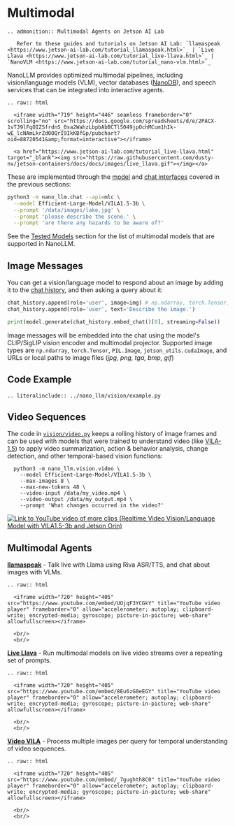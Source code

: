 # Multimodal

```{eval-rst}
.. admonition:: Multimodal Agents on Jetson AI Lab

   Refer to these guides and tutorials on Jetson AI Lab: `llamaspeak <https://www.jetson-ai-lab.com/tutorial_llamaspeak.html>`_ | `Live Llava <https://www.jetson-ai-lab.com/tutorial_live-llava.html>`_ | `NanoVLM <https://www.jetson-ai-lab.com/tutorial_nano-vlm.html>`_
```

NanoLLM provides optimized multimodal pipelines, including vision/language models (VLM), vector databases ([NanoDB](https://www.jetson-ai-lab.com/tutorial_nanodb.html)), and speech services that can be integrated into interactive agents.  

```{eval-rst}
.. raw:: html

  <iframe width="719" height="446" seamless frameborder="0" scrolling="no" src="https://docs.google.com/spreadsheets/d/e/2PACX-1vTJ9lFqOIZSfrdnS_0sa2WahzLbpbAbBCTlS049jpOchMCum1hIk-wE_lcNAmLkrZd0OQrI9IkKBfGp/pubchart?oid=88720541&amp;format=interactive"></iframe>

  <a href="https://www.jetson-ai-lab.com/tutorial_live-llava.html" target="_blank"><img src="https://raw.githubusercontent.com/dusty-nv/jetson-containers/docs/docs/images/live_llava.gif"></img></a>
```

These are implemented through the [model](model.md) and [chat interfaces](chat.md) covered in the previous sections:

```bash
python3 -m nano_llm.chat --api=mlc \
  --model Efficient-Large-Model/VILA1.5-3b \
  --prompt '/data/images/lake.jpg' \
  --prompt 'please describe the scene.' \
  --prompt 'are there any hazards to be aware of?'
```

See the [Tested Models](models.md#tested-models) section for the list of multimodal models that are supported in NanoLLM.

## Image Messages

You can get a vision/language model to respond about an image by adding it to the [chat history](chat.md), and then asking a query about it:

```python
chat_history.append(role='user', image=img) # np.ndarray, torch.Tensor, PIL.Image, cudaImage
chat_history.append(role='user', text='Describe the image.')

print(model.generate(chat_history.embed_chat()[0], streaming=False))
```

Image messages will be embedded into the chat using the model's CLIP/SigLIP vision encoder and multimodal projector.  Supported image types are `np.ndarray`, `torch.Tensor`, `PIL.Image`, `jetson_utils.cudaImage`, and URLs or local paths to image files (*jpg, png, tga, bmp, gif*)

## Code Example

```{eval-rst}
.. literalinclude:: ../nano_llm/vision/example.py
```

## Video Sequences


The code in [`vision/video.py`](https://github.com/dusty-nv/NanoLLM/blob/main/nano_llm/vision/video.py) keeps a rolling history of image frames and can be used with models that were trained to understand video (like [VILA-1.5](https://github.com/Efficient-Large-Model/VILA)) to apply video summarization, action & behavior analysis, change detection, and other temporal-based vision functions:

```
  python3 -m nano_llm.vision.video \
    --model Efficient-Large-Model/VILA1.5-3b \
    --max-images 8 \
    --max-new-tokens 48 \
    --video-input /data/my_video.mp4 \
    --video-output /data/my_output.mp4 \
    --prompt 'What changes occurred in the video?'
``` 

<a href="https://youtu.be/_7gughth8C0" target="_blank"><img src="https://jetson-ai-lab.com/images/video_vila_wildfire.gif" title="Link to YouTube video of more clips (Realtime Video Vision/Language Model with VILA1.5-3b and Jetson Orin)"></a>


## Multimodal Agents

[**llamaspeak**](https://www.jetson-ai-lab.com/tutorial_llamaspeak.html) - Talk live with Llama using Riva ASR/TTS, and chat about images with VLMs.

```{eval-rst}
.. raw:: html

  <iframe width="720" height="405" src="https://www.youtube.com/embed/UOjqF3YCGkY" title="YouTube video player" frameborder="0" allow="accelerometer; autoplay; clipboard-write; encrypted-media; gyroscope; picture-in-picture; web-share" allowfullscreen></iframe>
  
  <br/>
  <br/>
```

[**Live Llava**](https://www.jetson-ai-lab.com/tutorial_live-llava.html) - Run multimodal models on live video streams over a repeating set of prompts.

```{eval-rst}
.. raw:: html

  <iframe width="720" height="405" src="https://www.youtube.com/embed/8Eu6zG0eEGY" title="YouTube video player" frameborder="0" allow="accelerometer; autoplay; clipboard-write; encrypted-media; gyroscope; picture-in-picture; web-share" allowfullscreen></iframe>
    
  <br/>
  <br/>
```

[**Video VILA**](https://www.jetson-ai-lab.com/tutorial_nano-vlm.html#video-sequences) - Process multiple images per query for temporal understanding of video sequences.

```{eval-rst}
.. raw:: html

  <iframe width="720" height="405" src="https://www.youtube.com/embed/_7gughth8C0" title="YouTube video player" frameborder="0" allow="accelerometer; autoplay; clipboard-write; encrypted-media; gyroscope; picture-in-picture; web-share" allowfullscreen></iframe>
    
  <br/>
  <br/>
```
